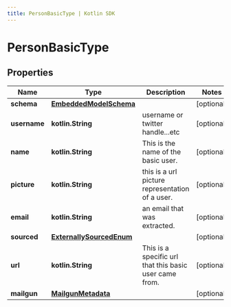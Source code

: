 ```yaml
---
title: PersonBasicType | Kotlin SDK
---
```



# PersonBasicType

## Properties
Name | Type | Description | Notes
------------ | ------------- | ------------- | -------------
**schema** | [**EmbeddedModelSchema**](EmbeddedModelSchema) |  |  [optional]
**username** | **kotlin.String** | username or twitter handle...etc |  [optional]
**name** | **kotlin.String** | This is the name of the basic user. |  [optional]
**picture** | **kotlin.String** | this is a url picture representation of a user. |  [optional]
**email** | **kotlin.String** | an email that was extracted. |  [optional]
**sourced** | [**ExternallySourcedEnum**](ExternallySourcedEnum) |  |  [optional]
**url** | **kotlin.String** | This is a specific url that this basic user came from. |  [optional]
**mailgun** | [**MailgunMetadata**](MailgunMetadata) |  |  [optional]



